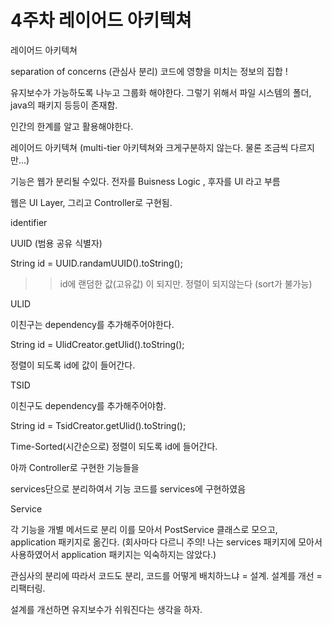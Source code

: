 # 4주차 레이어드 아키텍쳐

레이어드 아키텍쳐

separation of concerns (관심사 분리) 코드에 영향을 미치는 정보의 집합 !

유지보수가 가능하도록 나누고 그룹화 해야한다. 그렇기 위해서 파일 시스템의 폴더, java의 패키지 등등이 존재함.

인간의 한계를 알고 활용해야한다.

레이어드 아키텍쳐 (multi-tier 아키텍쳐와 크게구분하지 않는다. 물론 조금씩 다르지만...)

기능은 웹가 분리될 수있다. 전자를 Buisness Logic , 후자를 UI 라고 부름

웹은 UI Layer, 그리고 Controller로 구현됨.

identifier

UUID (범용 공유 식별자)

String id = UUID.randamUUID().toString();

> > id에 랜덤한 값(고유값) 이 되지만. 정렬이 되지않는다 (sort가 불가능)

ULID

이친구는 dependency를 추가해주어야한다.

String id = UlidCreator.getUlid().toString();

정렬이 되도록 id에 값이 들어간다.

TSID

이친구도 dependency를 추가해주어야함.

String id = TsidCreator.getUlid().toString();

Time-Sorted(시간순으로) 정렬이 되도록 id에 들어간다.

아까 Controller로 구현한 기능들을

services단으로 분리하여서 기능 코드를 services에 구현하였음

Service

각 기능을 개별 메서드로 분리 이를 모아서 PostService 클래스로 모으고, application 패키지로 옮긴다. (회사마다 다르니 주의! 나는 services 패키지에 모아서 사용하였어서 application 패키지는 익숙하지는 않았다.)

관심사의 분리에 따라서 코드도 분리, 코드를 어떻게 배치하느냐 = 설계. 설계를 개선 = 리팩터링.

설계를 개선하면 유지보수가 쉬워진다는 생각을 하자.
